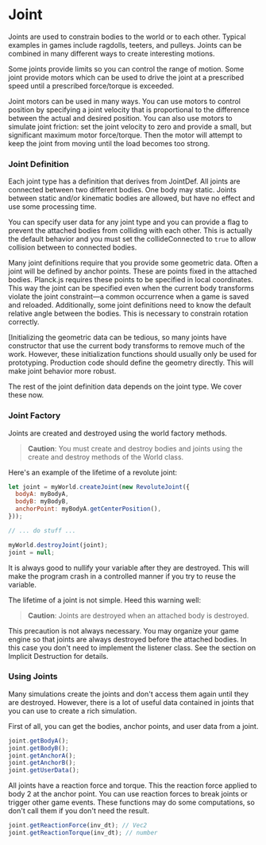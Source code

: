 # Joint
Joints are used to constrain bodies to the world or to each other.
Typical examples in games include ragdolls, teeters, and pulleys. Joints
can be combined in many different ways to create interesting motions.

Some joints provide limits so you can control the range of motion. Some
joint provide motors which can be used to drive the joint at a
prescribed speed until a prescribed force/torque is exceeded.

Joint motors can be used in many ways. You can use motors to control
position by specifying a joint velocity that is proportional to the
difference between the actual and desired position. You can also use
motors to simulate joint friction: set the joint velocity to zero and
provide a small, but significant maximum motor force/torque. Then the
motor will attempt to keep the joint from moving until the load becomes
too strong.

### Joint Definition
Each joint type has a definition that derives from JointDef. All
joints are connected between two different bodies. One body may static.
Joints between static and/or kinematic bodies are allowed, but have no
effect and use some processing time.

You can specify user data for any joint type and you can provide a flag
to prevent the attached bodies from colliding with each other. This is
actually the default behavior and you must set the collideConnected
to `true` to allow collision between to connected bodies.

Many joint definitions require that you provide some geometric data.
Often a joint will be defined by anchor points. These are points fixed
in the attached bodies. Planck.js requires these points to be specified in
local coordinates. This way the joint can be specified even when the
current body transforms violate the joint constraint—a common
occurrence when a game is saved and reloaded. Additionally, some joint
definitions need to know the default relative angle between the bodies.
This is necessary to constrain rotation correctly.

[Initializing the geometric data can be tedious, so many joints have
constructor that use the current body transforms to remove
much of the work. However, these initialization functions should usually
only be used for prototyping. Production code should define the geometry
directly. This will make joint behavior more robust.

The rest of the joint definition data depends on the joint type. We
cover these now.

### Joint Factory
Joints are created and destroyed using the world factory methods.

> **Caution**:
> You must create and destroy bodies and joints using the create
> and destroy methods of the World class.

Here's an example of the lifetime of a revolute joint:

```js
let joint = myWorld.createJoint(new RevoluteJoint({
  bodyA: myBodyA,
  bodyB: myBodyB,
  anchorPoint: myBodyA.getCenterPosition(),
}));

// ... do stuff ...

myWorld.destroyJoint(joint);
joint = null;
```

It is always good to nullify your variable after they are destroyed. This
will make the program crash in a controlled manner if you try to reuse
the variable.

The lifetime of a joint is not simple. Heed this warning well:

> **Caution**:
> Joints are destroyed when an attached body is destroyed.

This precaution is not always necessary. You may organize your game
engine so that joints are always destroyed before the attached bodies.
In this case you don't need to implement the listener class. See the
section on Implicit Destruction for details.

### Using Joints
Many simulations create the joints and don't access them again until
they are destroyed. However, there is a lot of useful data contained in
joints that you can use to create a rich simulation.

First of all, you can get the bodies, anchor points, and user data from
a joint.

```js
joint.getBodyA();
joint.getBodyB();
joint.getAnchorA();
joint.getAnchorB();
joint.getUserData();
```

All joints have a reaction force and torque. This the reaction force
applied to body 2 at the anchor point. You can use reaction forces to
break joints or trigger other game events. These functions may do some
computations, so don't call them if you don't need the result.

```js
joint.getReactionForce(inv_dt); // Vec2
joint.getReactionTorque(inv_dt); // number
```

